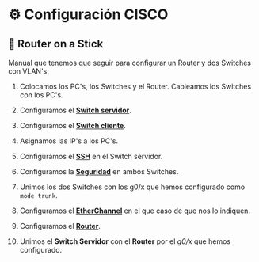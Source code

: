 # ⚙️ Configuración CISCO
## 🛜 Router on a Stick

Manual que tenemos que seguir para configurar un Router y dos Switches con VLAN's:

1. Colocamos los PC's, los Switches y el Router. Cableamos los Switches con los PC's.

2. Configuramos el **[Switch servidor](servidor.md)**.

3. Configuramos el **[Switch cliente](cliente.md)**.

4. Asignamos las IP's a los PC's.

5. Configuramos el **[SSH](ssh.md)** en el Switch servidor.

6. Configuramos la **[Seguridad](seguridad.md)** en ambos Switches.

7. Unimos los dos Switches con los g0/x que hemos configurado como `mode trunk`.

8. Configuramos el **[EtherChannel](etherchannel.md)** en el que caso de que nos lo indiquen.

9. Configuramos el **[Router](router.md)**.

10. Unimos el **Switch Servidor** con el **Router** por el *g0/x* que hemos configurado.
